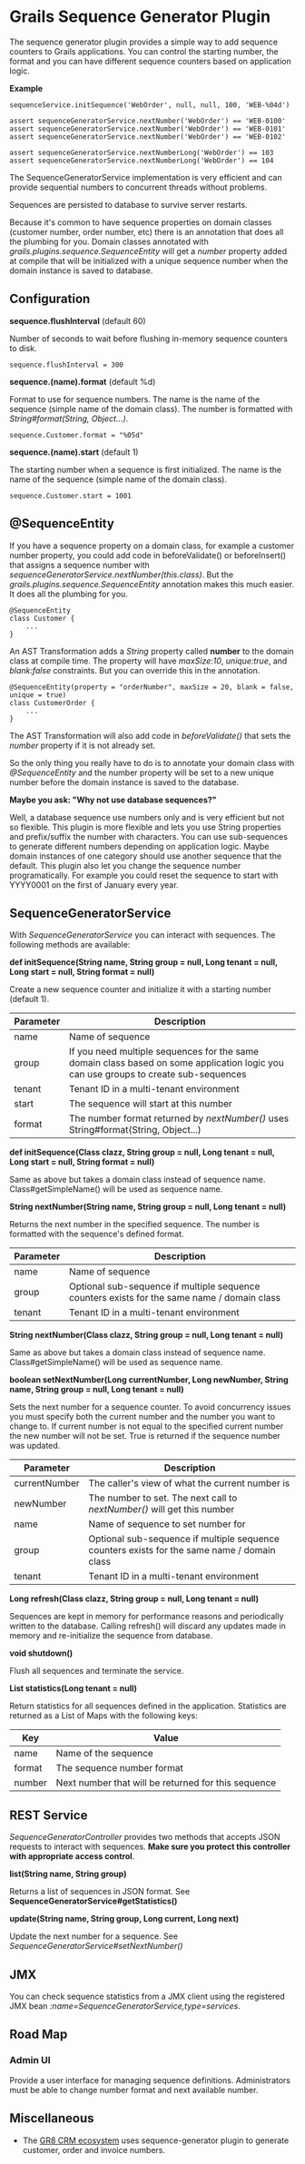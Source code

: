 # Grails Sequence Generator Plugin

The sequence generator plugin provides a simple way to add sequence counters
to Grails applications. You can control the starting number, the format and
you can have different sequence counters based on application logic.

**Example**

    sequenceService.initSequence('WebOrder', null, null, 100, 'WEB-%04d')

    assert sequenceGeneratorService.nextNumber('WebOrder') == 'WEB-0100'
    assert sequenceGeneratorService.nextNumber('WebOrder') == 'WEB-0101'
    assert sequenceGeneratorService.nextNumber('WebOrder') == 'WEB-0102'

    assert sequenceGeneratorService.nextNumberLong('WebOrder') == 103
    assert sequenceGeneratorService.nextNumberLong('WebOrder') == 104

The SequenceGeneratorService implementation is very efficient and can provide
sequential numbers to concurrent threads without problems.

Sequences are persisted to database to survive server restarts.

Because it's common to have sequence properties on domain classes (customer number, order number, etc)
there is an annotation that does all the plumbing for you.
Domain classes annotated with *grails.plugins.sequence.SequenceEntity*
will get a *number* property added at compile that will be initialized with
a unique sequence number when the domain instance is saved to database.

## Configuration

**sequence.flushInterval** (default 60)

Number of seconds to wait before flushing in-memory sequence counters to disk.

    sequence.flushInterval = 300
    
**sequence.(name).format** (default %d)

Format to use for sequence numbers. The name is the name of the sequence (simple name of the domain class).
The number is formatted with *String#format(String, Object...)*.

    sequence.Customer.format = "%05d"

**sequence.(name).start** (default 1)

The starting number when a sequence is first initialized. The name is the name of the sequence (simple name of the domain class).

    sequence.Customer.start = 1001

## @SequenceEntity

If you have a sequence property on a domain class, for example a customer number property, you could add code
in beforeValidate() or beforeInsert() that assigns a sequence number with *sequenceGeneratorService.nextNumber(this.class)*.
But the *grails.plugins.sequence.SequenceEntity* annotation makes this much easier. It does all the plumbing for you.

    @SequenceEntity
    class Customer {
        ...
    }
    
An AST Transformation adds a *String* property called **number** to the domain class at compile time.
The property will have *maxSize:10*, *unique:true*, and *blank:false* constraints. But you can override this in the annotation.
 
    @SequenceEntity(property = "orderNumber", maxSize = 20, blank = false, unique = true) 
    class CustomerOrder {
        ...
    }

The AST Transformation will also add code in *beforeValidate()* that sets the *number* property if it is not already set.

So the only thing you really have to do is to annotate your domain class with *@SequenceEntity* and the number
property will be set to a new unique number before the domain instance is saved to the database.
 
**Maybe you ask: "Why not use database sequences?"**

Well, a database sequence use numbers only and is very efficient but not so flexible.
This plugin is more flexible and lets you use String properties and prefix/suffix the number with characters.
You can use sub-sequences to generate different numbers depending on application logic.
Maybe domain instances of one category should use another sequence that the default.
This plugin also let you change the sequence number programatically.
For example you could reset the sequence to start with YYYY0001 on the first of January every year.
 
## SequenceGeneratorService

With *SequenceGeneratorService* you can interact with sequences. The following methods are available:

**def initSequence(String name, String group = null, Long tenant = null, Long start = null, String format = null)**

Create a new sequence counter and initialize it with a starting number (default 1).

Parameter   | Description
----------- | ---------------------
name        | Name of sequence
group       | If you need multiple sequences for the same domain class based on some application logic you can use groups to create sub-sequences
tenant      | Tenant ID in a multi-tenant environment
start       | The sequence will start at this number
format      | The number format returned by *nextNumber()* uses String#format(String, Object...)

**def initSequence(Class clazz, String group = null, Long tenant = null, Long start = null, String format = null)**

Same as above but takes a domain class instead of sequence name. Class#getSimpleName() will be used as sequence name.

**String nextNumber(String name, String group = null, Long tenant = null)**

Returns the next number in the specified sequence. The number is formatted with the sequence's defined format.

Parameter   | Description
----------- | ---------------------
name        | Name of sequence
group       | Optional sub-sequence if multiple sequence counters exists for the same name / domain class
tenant      | Tenant ID in a multi-tenant environment

**String nextNumber(Class clazz, String group = null, Long tenant = null)**

Same as above but takes a domain class instead of sequence name. Class#getSimpleName() will be used as sequence name.

**boolean setNextNumber(Long currentNumber, Long newNumber, String name, String group = null, Long tenant = null)**

Sets the next number for a sequence counter.
To avoid concurrency issues you must specify both the current number and the number you want to change to.
If current number is not equal to the specified current number the new number will not be set.
True is returned if the sequence number was updated.

Parameter     | Description
------------- | ---------------------
currentNumber | The caller's view of what the current number is
newNumber     | The number to set. The next call to *nextNumber()* will get this number
name          | Name of sequence to set number for
group         | Optional sub-sequence if multiple sequence counters exists for the same name / domain class
tenant        | Tenant ID in a multi-tenant environment

**Long refresh(Class clazz, String group = null, Long tenant = null)**

Sequences are kept in memory for performance reasons and periodically written to the database.
Calling refresh() will discard any updates made in memory and re-initialize the sequence from database.

**void shutdown()**

Flush all sequences and terminate the service.

**List<Map> statistics(Long tenant = null)**

Return statistics for all sequences defined in the application.
Statistics are returned as a List of Maps with the following keys:

Key    | Value
------ | -----------------
name   | Name of the sequence
format | The sequence number format
number | Next number that will be returned for this sequence

## REST Service

*SequenceGeneratorController* provides two methods that accepts JSON requests to interact with sequences.
**Make sure you protect this controller with appropriate access control**.

**list(String name, String group)**

Returns a list of sequences in JSON format. See **SequenceGeneratorService#getStatistics()**

**update(String name, String group, Long current, Long next)**

Update the next number for a sequence. See *SequenceGeneratorService#setNextNumber()*

## JMX

You can check sequence statistics from a JMX client using the registered JMX bean *:name=SequenceGeneratorService,type=services*. 

## Road Map

### Admin UI
Provide a user interface for managing sequence definitions.
Administrators must be able to change number format and next available number.


## Miscellaneous

- The [GR8 CRM ecosystem](http://gr8crm.github.io) uses sequence-generator plugin to generate customer, order and invoice numbers.
